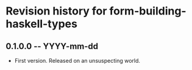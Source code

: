 # Revision history for form-building-haskell-types

## 0.1.0.0 -- YYYY-mm-dd

* First version. Released on an unsuspecting world.
